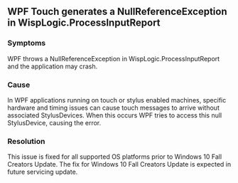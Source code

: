 ## WPF Touch generates a NullReferenceException in WispLogic.ProcessInputReport

### Symptoms
WPF throws a NullReferenceException in WispLogic.ProcessInputReport and the application may crash.

### Cause
In WPF applications running on touch or stylus enabled machines, specific hardware and timing issues can cause touch messages to arrive without associated StylusDevices.  When this occurs WPF tries to access this null StylusDevice, causing the error.

### Resolution
This issue is fixed for all supported OS platforms prior to Windows 10 Fall Creators Update. The fix for Windows 10 Fall Creators Update is expected in future servicing update. 